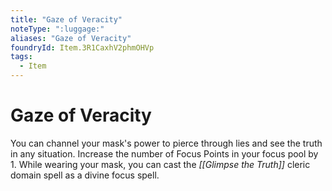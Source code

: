 ```yaml
---
title: "Gaze of Veracity"
noteType: ":luggage:"
aliases: "Gaze of Veracity"
foundryId: Item.3R1CaxhV2phmOHVp
tags:
  - Item
---
```


# Gaze of Veracity

You can channel your mask's power to pierce through lies and see the truth in any situation. Increase the number of Focus Points in your focus pool by 1. While wearing your mask, you can cast the _[[Glimpse the Truth]]_ cleric domain spell as a divine focus spell.
